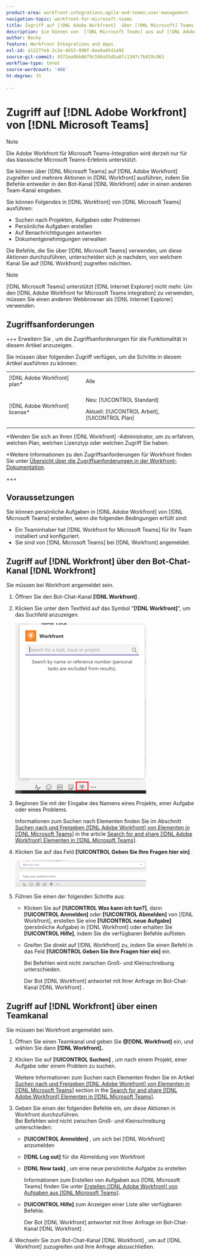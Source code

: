 ```yaml
---
product-area: workfront-integrations;agile-and-teams;user-management
navigation-topic: workfront-for-microsoft-teams
title: Zugriff auf [!DNL Adobe Workfront]  über [!DNL Microsoft] Teams
description: Sie können von  [!DNL Microsoft Teams] aus auf [!DNL Adobe Workfront] zugreifen und mehrere Aktionen in [!DNL Workfront] ausführen, indem Sie Befehle entweder in den Workfront-Bot-Kanal oder in einen anderen Teamkanal eingeben.
author: Becky
feature: Workfront Integrations and Apps
exl-id: a12277e8-2c2e-4b53-990f-6ee9a6541492
source-git-commit: 4572ea9bb0679c599a55d5a87c1397c7b819c963
workflow-type: tm+mt
source-wordcount: '466'
ht-degree: 1%

---
```


# Zugriff auf [!DNL Adobe Workfront] von [!DNL Microsoft Teams]

<!--Audited: 01/2024-->

>[!NOTE]
>
>Die Adobe Workfront für Microsoft Teams-Integration wird derzeit nur für das klassische Microsoft Teams-Erlebnis unterstützt.

Sie können über [!DNL Microsoft Teams] auf [!DNL Adobe Workfront] zugreifen und mehrere Aktionen in [!DNL Workfront] ausführen, indem Sie Befehle entweder in den Bot-Kanal [!DNL Workfront] oder in einen anderen Team-Kanal eingeben.

Sie können Folgendes in [!DNL Workfront] von [!DNL Microsoft Teams] ausführen:

* Suchen nach Projekten, Aufgaben oder Problemen
* Persönliche Aufgaben erstellen
* Auf Benachrichtigungen antworten
* Dokumentgenehmigungen verwalten

Die Befehle, die Sie über [!DNL Microsoft Teams] verwenden, um diese Aktionen durchzuführen, unterscheiden sich je nachdem, von welchem Kanal Sie auf [!DNL Workfront] zugreifen möchten.

>[!NOTE]
>
>[!DNL Microsoft Teams] unterstützt [!DNL Internet Explorer] nicht mehr. Um den [!DNL Adobe Workfront for Microsoft Teams integration] zu verwenden, müssen Sie einen anderen Webbrowser als [!DNL Internet Explorer] verwenden.

## Zugriffsanforderungen

+++ Erweitern Sie , um die Zugriffsanforderungen für die Funktionalität in diesem Artikel anzuzeigen.

Sie müssen über folgenden Zugriff verfügen, um die Schritte in diesem Artikel ausführen zu können:

<table style="table-layout:auto"> 
 <col> 
 <col> 
 <tbody> 
  <tr> 
   <td role="rowheader">[!DNL Adobe Workfront] plan*</td> 
   <td> <p>Alle</p> </td> 
  </tr> 
  <tr> 
   <td role="rowheader">[!DNL Adobe Workfront] license*</td> 
   <td> <p>Neu: [!UICONTROL Standard]</p>
   <p>Aktuell: [!UICONTROL Arbeit], [!UICONTROL Plan]</p> </td> 
  </tr> 
 </tbody> 
</table>

*Wenden Sie sich an Ihren [!DNL Workfront] -Administrator, um zu erfahren, welchen Plan, welchen Lizenztyp oder welchen Zugriff Sie haben.

*Weitere Informationen zu den Zugriffsanforderungen für Workfront finden Sie unter [Übersicht über die Zugriffsanforderungen in der Workfront-Dokumentation](/help/quicksilver/administration-and-setup/add-users/access-levels-and-object-permissions/access-level-requirements-in-documentation.md).

+++

## Voraussetzungen

Sie können persönliche Aufgaben in [!DNL Adobe Workfront] von [!DNL Microsoft Teams] erstellen, wenn die folgenden Bedingungen erfüllt sind:

* Ein Teaminhaber hat [!DNL Workfront for Microsoft Teams] für Ihr Team installiert und konfiguriert.
* Sie sind von [!DNL Microsoft Teams] bei [!DNL Workfront] angemeldet.

## Zugriff auf [!DNL Workfront] über den Bot-Chat-Kanal [!DNL Workfront]

Sie müssen bei Workfront angemeldet sein.

1. Öffnen Sie den Bot-Chat-Kanal **[!DNL Workfront]** .
1. Klicken Sie unter dem Textfeld auf das Symbol &quot;**[!DNL Workfront]**&quot;, um das Suchfeld anzuzeigen.

   ![teams_search_box_in_the_bot_channel.PNG](assets/teams-search-box-in-the-bot-channel-350x456.png)

1. Beginnen Sie mit der Eingabe des Namens eines Projekts, einer Aufgabe oder eines Problems.

   Informationen zum Suchen nach Elementen finden Sie im Abschnitt [Suchen nach und Freigeben [!DNL Adobe Workfront] von Elementen in [!DNL Microsoft Teams]](../../workfront-integrations-and-apps/using-workfront-with-microsoft-teams/search-for-and-share-wf-items-in-ms-teams.md) in the article [Search for and share [!DNL Adobe Workfront] Elementen in [!DNL Microsoft Teams]](../../workfront-integrations-and-apps/using-workfront-with-microsoft-teams/search-for-and-share-wf-items-in-ms-teams.md).

1. Klicken Sie auf das Feld **[!UICONTROL Geben Sie Ihre Fragen hier ein]** .

   ![ms_teams_type_your_questions_here_and_what_can_I_do_fields.png](assets/ms-teams-type-your-questions-here-and-what-can-i-do-fields-350x71.png)

1. Führen Sie einen der folgenden Schritte aus:

   * Klicken Sie auf **[!UICONTROL Was kann ich tun?]**, dann **[!UICONTROL Anmelden]** oder **[!UICONTROL Abmelden]** von [!DNL Workfront], erstellen Sie eine **[!UICONTROL neue Aufgabe]** (persönliche Aufgabe) in [!DNL Workfront] oder erhalten Sie **[!UICONTROL Hilfe]**, indem Sie die verfügbaren Befehle auflisten.

   * Greifen Sie direkt auf [!DNL Workfront] zu, indem Sie einen Befehl in das Feld **[!UICONTROL Geben Sie Ihre Fragen hier ein]** ein.

     Bei Befehlen wird nicht zwischen Groß- und Kleinschreibung unterschieden.

     Der Bot [!DNL Workfront] antwortet mit Ihrer Anfrage im Bot-Chat-Kanal [!DNL Workfront] .

## Zugriff auf [!DNL Workfront] über einen Teamkanal

Sie müssen bei Workfront angemeldet sein.

1. Öffnen Sie einen Teamkanal und geben Sie **@[!DNL Workfront]** ein, und wählen Sie dann **[!DNL Workfront].**.

1. Klicken Sie auf **[!UICONTROL Suchen]** , um nach einem Projekt, einer Aufgabe oder einem Problem zu suchen.

   Weitere Informationen zum Suchen nach Elementen finden Sie im Artikel [Suchen nach und Freigeben [!DNL Adobe Workfront] von Elementen in [!DNL Microsoft Teams]](../../workfront-integrations-and-apps/using-workfront-with-microsoft-teams/search-for-and-share-wf-items-in-ms-teams.md) section in the [Search for and share [!DNL Adobe Workfront] Elementen in [!DNL Microsoft Teams]](../../workfront-integrations-and-apps/using-workfront-with-microsoft-teams/search-for-and-share-wf-items-in-ms-teams.md).

1. Geben Sie einen der folgenden Befehle ein, um diese Aktionen in Workfront durchzuführen.\
   Bei Befehlen wird nicht zwischen Groß- und Kleinschreibung unterschieden:

   * **[!UICONTROL Anmelden]** , um sich bei [!DNL Workfront] anzumelden
   * **[!DNL Log out]** für die Abmeldung von Workfront
   * **[!DNL New task]** , um eine neue persönliche Aufgabe zu erstellen

     Informationen zum Erstellen von Aufgaben aus [!DNL Microsoft Teams] finden Sie unter [Erstellen [!DNL Adobe Workfront] von Aufgaben aus  [!DNL Microsoft Teams]](../../workfront-integrations-and-apps/using-workfront-with-microsoft-teams/create-workfront-tasks-from-ms-teams.md).

   * **[!UICONTROL Hilfe]** zum Anzeigen einer Liste aller verfügbaren Befehle.

     Der Bot [!DNL Workfront] antwortet mit Ihrer Anfrage im Bot-Chat-Kanal [!DNL Workfront] .

1. Wechseln Sie zum Bot-Chat-Kanal [!DNL Workfront] , um auf [!DNL Workfront] zuzugreifen und Ihre Anfrage abzuschließen.
